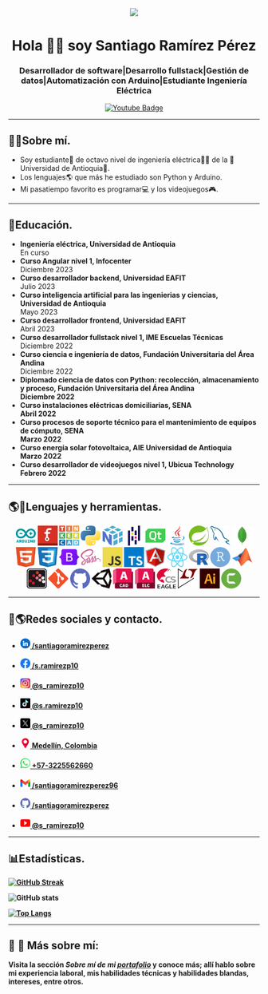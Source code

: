 <div id="header" align="center">
    <img src="https://media.giphy.com/media/zOvBKUUEERdNm/giphy.gif" width="300" />
    <h1 align="center">Hola 👋🏻 soy Santiago Ramírez Pérez</h1>
    <h3 align="center">Desarrollador de software|Desarrollo fullstack|Gestión de datos|Automatización con Arduino|Estudiante Ingeniería Eléctrica</h3>
</div>
<div id="badges" align="center">
    <a href="https://www.youtube.com/@s_ramirezp10" target="_blank">
        <img src="https://img.shields.io/youtube/channel/subscribers/UCOdgsE64Gb2Yxx-M-A7DNaw?label=%40s_ramirezp10&style=social"alt="Youtube Badge" />
    </a>
</div>

---

<h2>🚶🏻Sobre mí.</h2>

- Soy estudiante📖 de octavo nivel de ingeniería eléctrica👷🔌 de la 💚Universidad de Antioquia💚.
- Los lenguajes🌎 que más he estudiado son Python y Arduino.
- Mi pasatiempo favorito es programar💻 y los videojuegos🎮.

---

<h2>📝Educación.</h2>
<ul>
    <li><strong>Ingeniería eléctrica, Universidad de Antioquia</strong><br>En curso</li>
    <li><strong>Curso Angular nivel 1, Infocenter</strong><br>Diciembre 2023</li>
    <li><strong>Curso desarrollador backend, Universidad EAFIT</strong><br>Julio 2023</li>
    <li><strong>Curso inteligencia artificial para las ingenierias y ciencias, Universidad de Antioquia</strong><br>Mayo 2023</li>
    <li><strong>Curso desarrollador frontend, Universidad EAFIT</strong><br>Abril 2023</li>
    <li><strong>Curso desarrollador fullstack nivel 1, IME Escuelas Técnicas</strong><br>Diciembre 2022</li>
    <li><strong>Curso ciencia e ingeniería de datos, Fundación Universitaria del Área Andina</strong><br>Diciembre 2022</li>
    <li><strong>Diplomado ciencia de datos con Python: recolección, almacenamiento y proceso, Fundación Universitaria del Área Andina<strong><br>Diciembre 2022</li>
    <li><strong>Curso instalaciones eléctricas domiciliarias, SENA</strong><br>Abril 2022</li>
    <li><strong>Curso procesos de soporte técnico para el mantenimiento de equipos de cómputo, SENA</strong><br>Marzo 2022</li>
    <li><strong>Curso energía solar fotovoltaica, AIE Universidad de Antioquia</strong><br>Marzo 2022</li>
    <li><strong>Curso desarrollador de videojuegos nivel 1, Ubicua Technology</strong><br>Febrero 2022</li>
</ul>

---
<h2>🌎🔨Lenguajes y herramientas.</h2>
<div align="center">
    <div>
        <img src="https://raw.githubusercontent.com/santiagoramirez10/Iconos/main/Arduino_Wordmark.png" title="Arduino" alt="Logo de Arduino" width="40" height="40"/>
        <img src="https://raw.githubusercontent.com/santiagoramirez10/Iconos/main/Fritzing.png" title="Fritzing" alt="Logo de Fritzing" width="40" height="40"/>
        <img src="https://raw.githubusercontent.com/santiagoramirez10/Iconos/main/Tinkercad.png" title="Tinkercad" alt="Logo de Tinkercad" width="40" height="40"/>
        <img src="https://raw.githubusercontent.com/santiagoramirez10/Iconos/main/Python.png" title="Python" alt="Logo de Python" width="40" height="40"/>
        <img src="https://raw.githubusercontent.com/santiagoramirez10/Iconos/main/Numpy.png" title="Numpy" alt="Logo de Numpy" width="40" height="40"/>
        <img src="https://raw.githubusercontent.com/santiagoramirez10/Iconos/main/Pandas.png" title="Pandas" alt="Logo de Pandas" width="40" height="40"/>
        <img src="https://raw.githubusercontent.com/santiagoramirez10/Iconos/main/Qt.png" title="Qt" alt="Logo de Qt" width="40" height="40"/>
        <img src="https://raw.githubusercontent.com/santiagoramirez10/Iconos/main/Java.png" title="Java" alt="Logo de Java" width="40" height="40"/>
        <img src="https://raw.githubusercontent.com/santiagoramirez10/Iconos/main/Spring.png" title="Spring" alt="Logo de Spring" width="40" height="40"/>
        <img src="https://raw.githubusercontent.com/santiagoramirez10/Iconos/main/MySQL.png" title="MySQL" alt="Logo de MySQL" width="40" height="40"/>
        <img src="https://raw.githubusercontent.com/santiagoramirez10/Iconos/main/MongoDB.png" title="MongoDB" alt="Logo de MongoDB" width="40" height="40"/>
        <img src="https://raw.githubusercontent.com/santiagoramirez10/Iconos/main/HTML5.png" title="HMTL5" alt="Logo de HTML5" width="40" height="40"/>
        <img src="https://raw.githubusercontent.com/santiagoramirez10/Iconos/main/CSS3.png" title="CSS3" alt="Logo de CSS3" width="40" height="40"/>
        <img src="https://raw.githubusercontent.com/santiagoramirez10/Iconos/main/Bootstrap.png" title="Bootstrap" alt="Logo de Bootstrap" width="40" height="40"/>
        <img src="https://raw.githubusercontent.com/santiagoramirez10/Iconos/main/Sass.png" title="Sass" alt="Logo de Sass" width="40" height="40"/>
        <img src="https://raw.githubusercontent.com/santiagoramirez10/Iconos/main/JavaScript.png" title="JavaScript" alt="Logo de JavaScript" width="40" height="40"/>
        <img src="https://raw.githubusercontent.com/santiagoramirez10/Iconos/main/TypeScript.png" title="TypeScript" alt="Logo de TypeScript" width="40" height="40"/>
        <img src="https://raw.githubusercontent.com/santiagoramirez10/Iconos/main/Angular.png" title="Angular" alt="Logo de Angular" width="40" height="40"/>
        <img src="https://raw.githubusercontent.com/santiagoramirez10/Iconos/main/React.png" title="React" alt="Logo de React" width="40" height="40"/>
        <img src="https://raw.githubusercontent.com/santiagoramirez10/Iconos/main/R.png" title="R" alt="Logo de R" width="40" height="40"/>
        <img src="https://raw.githubusercontent.com/santiagoramirez10/Iconos/main/RStudio.png" title="RStudio" alt="Logo de RStudio" width="40" height="40"/>
        <img src="https://raw.githubusercontent.com/santiagoramirez10/Iconos/main/Matlab.png" title="Matlab" alt="Logo de Matlab" width="40" height="40"/>
        <img src="https://raw.githubusercontent.com/santiagoramirez10/Iconos/main/Scilab.png" title="Scilab" alt="Logo de Scilab" width="40" height="40"/>
        <img src="https://raw.githubusercontent.com/santiagoramirez10/Iconos/main/Git.png" title="Git" alt="Logo de Git" width="40" height="40"/>
        <img src="https://raw.githubusercontent.com/santiagoramirez10/Iconos/main/GitHub.png" title="GitHub" alt="Logo de GitHub" width="40" height="40"/>
        <img src="https://raw.githubusercontent.com/santiagoramirez10/Iconos/main/Unity.png" title="Unity" alt="Logo de Unity" width="40" height="40"/>
        <img src="https://raw.githubusercontent.com/santiagoramirez10/Iconos/main/AutoCAD.png" title="AutoCAD" alt="Logo de AutoCAD" width="40" height="40"/>
        <img src="https://raw.githubusercontent.com/santiagoramirez10/Iconos/main/AutoCAD_Electrical.png" title="AutoCAD_Electrical" alt="Logo de AutoCAD Electrical" width="40" height="40"/>
        <img src="https://raw.githubusercontent.com/santiagoramirez10/Iconos/main/EAGLE.png" title="EAGLE" alt="Logo de EAGLE" width="40" height="40"/>
        <img src="https://raw.githubusercontent.com/santiagoramirez10/Iconos/main/LTspice.png" title="LTspice" alt="Logo de LTspice" width="40" height="40"/>
        <img src="https://raw.githubusercontent.com/santiagoramirez10/Iconos/main/Adobe_Illustrator.png" title="Adobe_Illustrator" alt="Logo de Adobe Illustrator" width="40" height="40"/>
        <img src="https://raw.githubusercontent.com/santiagoramirez10/Iconos/main/Camtasia_Studio.png" title="Camtasia_Studio" alt="Logo de Camtasia Studio" width="40" height="40"/>
    </div>
</div>

---

<div align="left">
    <h2>📲🌎Redes sociales y contacto.</h2>
    <ul>
        <li>          
            <div>
            <a href="https://linkedin.com/in/santiagoramirezperez" target="_blank">
                <img src="https://raw.githubusercontent.com/santiagoramirez10/Iconos/main/Linkedin.png" alt="Logo de Linkedin" width="20" height="20"/>
                <label>/santiagoramirezperez</label>
                </a>
            </div>
        </li>
        <br>
        <li>          
            <div>
            <a href="https://www.facebook.com/s.ramirezp10" target="_blank">
                <img src="https://raw.githubusercontent.com/santiagoramirez10/Iconos/main/Facebook.png" alt="Logo de Facebook" width="20" height="20"/>
                <label>/s.ramirezp10</label>
                </a>
            </div>
        </li>
        <br>
        <li>          
            <div>
            <a href="https://www.instagram.com/s_ramirezp10/" target="_blank">
                <img src="https://raw.githubusercontent.com/santiagoramirez10/Iconos/main/Instagram.png" alt="Logo de Instagram" width="20" height="20"/>
                <label>@s_ramirezp10</label>
                </a>
            </div>
        </li>
        <br>
        <li>          
            <div>
            <a href="https://www.tiktok.com/@s.ramirezp10" target="_blank">
                <img src="https://raw.githubusercontent.com/santiagoramirez10/Iconos/main/TikTok.png" alt="Logo de TikTok" width="20" height="20"/>
                <label>@s.ramirezp10</label>
                </a>
            </div>
        </li>
        <br>
        <li>          
            <div>
            <a href="https://twitter.com/s_ramirezp10" target="_blank">
                <img src="https://raw.githubusercontent.com/santiagoramirez10/Iconos/main/X.png" alt="Logo de X" width="20" height="20"/>
                <label>@s_ramirezp10</label>
                </a>
            </div>
        </li>
        <br>
        <li>          
            <div>
            <a href="https://www.google.com/maps/place/Medellín,Colombia" target="_blank">
                <img src="https://raw.githubusercontent.com/santiagoramirez10/Iconos/main/Ubicacion.png" alt="Logo de ubicación" width="20" height="20"/>
                <label>Medellín, Colombia</label>
                </a>
            </div>
        </li>
        <br>
        <li>          
            <div>
            <a href="https://api.whatsapp.com/send?phone=573225562660" target="_blank">
                <img src="https://raw.githubusercontent.com/santiagoramirez10/Iconos/main/WhatsApp.png" alt="Logo de WhatsApp" width="20" height="20"/>
                <label>+57-3225562660</label>
                </a>
            </div>
        </li>
        <br>
        <li>          
            <div>
            <a href="mailto:santiagoramirezperez96@gmail.com" target="_blank">
                <img src="https://raw.githubusercontent.com/santiagoramirez10/Iconos/main/Gmail.png" alt="Logo de Gmail" width="20" height="20"/>
                <label>/santiagoramirezperez96</label>
                </a>
            </div>
        </li>
        <br>
        <li>          
            <div>
            <a href="https://github.com/santiagoramirez10" target="_blank">
                <img src="https://raw.githubusercontent.com/santiagoramirez10/Iconos/main/GitHub.png" alt="Logo de GitHub" width="20" height="20"/>
                <label>/santiagoramirezperez</label>
                </a>
            </div>
        </li>
        <br>
        <li>          
            <div>
            <a href="https://www.youtube.com/@s_ramirezp10" target="_blank">
                <img src="https://raw.githubusercontent.com/santiagoramirez10/Iconos/main/YouTube.png" alt="Logo de YouTube" width="20" height="20"/>
                <label>@s_ramirezp10</label>
                </a>
            </div>
        </li>
    </ul>
</div>

---

<h2>📊Estadísticas.</h2>

[![GitHub Streak](http://github-readme-streak-stats.herokuapp.com?user=santiagoramirez10&theme=onedark)](https://git.io/streak-stats)

![GitHub stats](https://github-readme-stats.vercel.app/api?username=santiagoramirez10&show_icons=true&theme=radical)

[![Top Langs](https://github-readme-stats.vercel.app/api/top-langs/?username=santiagoramirez10&theme=tokyonight)](https://github.com/anuraghazra/github-readme-stats)

---

<h2>🧠 👤 Más sobre mí:</h2>
<p>Visita la sección <i>Sobre mí de mi </i> <a href="https://santiagoramirez10.github.io/about-me"><bold><i>portafolio</i></bold></a> y conoce más; allí hablo sobre mi experiencia laboral, mis habilidades técnicas y habilidades blandas, intereses, entre otros.</p>